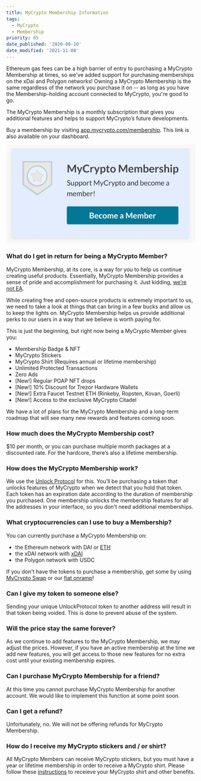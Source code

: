 ```yaml
---
title: MyCrypto Membership Information
tags:
  - MyCrypto
  - Membership
priority: 85
date_published: '2020-08-10'
date_modified: '2021-11-08'
---
```


<Alert label="Memberships are available on the xDai and Polygon networks too.">

Ethereum gas fees can be a high barrier of entry to purchasing a MyCrypto Membership at times, so we've added support for purchasing memberships on the xDai and Polygon networks! Owning a MyCrypto Membership is the same regardless of the network you purchase it on -- as long as you have the Membership-holding account connected to MyCrypto, you're good to go.

</Alert>

The MyCrypto Membership is a monthly subscription that gives you additional features and helps to support MyCrypto’s future developments.

Buy a membership by visiting [app.mycrypto.com/membership](https://app.mycrypto.com/membership). This link is also available on your dashboard.

![Become member](../../assets/general-knowledge/about-mycrypto/membership-information/become-member-screen.png)

### What do I get in return for being a MyCrypto Member?

MyCrypto Membership, at its core, is a way for you to help us continue creating useful products. Essentially, MyCrypto Membership provides a sense of pride and accomplishment for purchasing it. Just kidding, [we’re not EA](https://www.reddit.com/r/StarWarsBattlefront/comments/7cff0b/seriously_i_paid_80_to_have_vader_locked/dppum98/).

While creating free and open-source products is extremely important to us, we need to take a look at things that can bring in a few bucks and allow us to keep the lights on. MyCrypto Membership helps us provide additional perks to our users in a way that we believe is worth paying for.

This is just the beginning, but right now being a MyCrypto Member gives you:

* Membership Badge & NFT
* MyCrypto Stickers
* MyCrypto Shirt (Requires annual or lifetime membership)
* Unlimited Protected Transactions
* Zero Ads
* [New!] Regular POAP NFT drops
* [New!] 10% Discount for Trezor Hardware Wallets
* [New!] Extra Faucet Testnet ETH (Rinkeby, Ropsten, Kovan, Goerli)
* [New!] Access to the exclusive MyCrypto Citadel

We have a lot of plans for the MyCrypto Membership and a long-term roadmap that will see many new rewards and features coming soon.

### How much does the MyCrypto Membership cost?

$10 per month, or you can purchase multiple month packages at a discounted rate. For the hardcore, there’s also a lifetime membership.

### How does the MyCrypto Membership work?

We use the [Unlock Protocol](https://unlock-protocol.com/) for this. You’ll be purchasing a token that unlocks features of MyCrypto when we detect that you hold that token. Each token has an expiration date according to the duration of membership you purchased. One membership unlocks the membership features for all the addresses in your interface, so you don't need additional memberships.

### What cryptocurrencies can I use to buy a Membership?

You can currently purchase a MyCrypto Membership on:

- the Ethereum network with DAI or [ETH](/how-to/getting-started/how-to-buy-ether-with-usd)
- the xDAI network with [xDAI](/general-knowledge/scaling/how-to-get-xdai)
- the Polygon network with USDC

If you don't have the tokens to purchase a membership, get some by using [MyCrypto Swap](https://app.mycrypto.com/swap?utm_medium=organic&utm_source=support&utm_campaign=membership) or our [fiat onramp](https://buy.mycrypto.com)!

### Can I give my token to someone else?

Sending your unique UnlockProtocol token to another address will result in that token being voided. This is done to prevent abuse of the system.

### Will the price stay the same forever?

As we continue to add features to the MyCrypto Membership, we may adjust the prices. However, if you have an active membership at the time we add new features, you will get access to those new features for no extra cost until your existing membership expires.

### Can I purchase MyCrypto Membership for a friend?

At this time you cannot purchase MyCrypto Membership for another account. We would like to implement this function at some point soon.

### Can I get a refund?

Unfortunately, no. We will not be offering refunds for MyCrypto Membership.

### How do I receive my MyCrypto stickers and / or shirt?

All MyCrypto Members can receive MyCrypto stickers, but you must have a year or lifetime membership in order to receive a MyCrypto shirt. Please follow these [instructions](https://support.mycrypto.com/general-knowledge/about-mycrypto/membership-rewards/) to receieve your MyCrypto shirt and other benefits.


